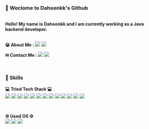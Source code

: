
### 👋 Weclome to Dahoonkk's Github

</br>
<b>Hello! My name is Dahoonkk and I am currently working as a Java backend developer.</b>

</br>
</br>

<b>😀 About Me  :  </b>
<a href="https://dahoonkk.tistory.com/" target="_blank"><img src="https://img.shields.io/badge/BLOG-000000?style=flat&logo=Tistory&LogoColor=White"/></a>
<a href="https://www.instagram.com/dahoonkk/" target="_blank"><img src="https://img.shields.io/badge/Dahoonkk-E4405F?style=flat&logo=instagram&LogoColor=White"/></a>

<b>✉ Contact Me  :  </b>
<a><img src="https://img.shields.io/badge/iamkdh1@naver.com-03C75A?style=flat&logo=Naver&logoColor=white"/></a>
<a><img src="https://img.shields.io/badge/dhgu@traxon.co.kr-D14836?style=flat&logo=Gmail&logoColor=white"/></a>

</br>

### 💪 Skills
<b>💻 Tried Tech Stack 💻</b>
</br>
<img src="https://img.shields.io/badge/JAVA-E34F26?style=flat&logo=JAVA&logoColor=white"/></a>
<img src="https://img.shields.io/badge/Python-3776AB?style=flat&logo=python&logoColor=white"/></a>
<img src="https://img.shields.io/badge/Kotlin-7F52FF?style=flat&logo=Kotlin&logoColor=white"/></a>
<img src="https://img.shields.io/badge/Android-3DDC84?style=flat&logo=Android&logoColor=white"/></a>
<img src="https://img.shields.io/badge/Oracle-F80000?style=flat&logo=Oracle&logoColor=white"/></a>
<img src="https://img.shields.io/badge/MySQL-4479A1?style=flat&logo=MySQL&logoColor=white"/></a>
<img src="https://img.shields.io/badge/MariaDB-003545?style=flat&logo=MariaDB&logoColor=white"/></a>
<img src="https://img.shields.io/badge/Firebase-FFCA28?style=flat&logo=Firebase&logoColor=white"/></a>
<img src="https://img.shields.io/badge/Flask-000000?style=flat&logo=Flask&logoColor=white"/></a>
<img src="https://img.shields.io/badge/PyTorch-EE4C2C?style=flat&logo=PyTorch&logoColor=white"/></a>
<img src="https://img.shields.io/badge/OpenCV-5C3EE8?style=flat&logo=OpenCV&logoColor=white"/></a>
<img src="https://img.shields.io/badge/Arduino-00979D?style=flat&logo=Arduino&logoColor=white"/></a>
<img src="https://img.shields.io/badge/Raspberry Pi-A22846?style=flat&logo=raspberrypi&logoColor=white"/></a>

</br>

<b>⚙ Used OS ⚙</b>
</br>
<img src="https://img.shields.io/badge/window-0078D6?style=flat&logo=window&logoColor=white"/></a>
<img src="https://img.shields.io/badge/MacOS-000000?style=flat&logo=MacOS&logoColor=white"/></a>
<img src="https://img.shields.io/badge/Linux-FCC624?style=flat&logo=Linux&logoColor=white"/></a>

<!--
**Dahoonkk/Dahoonkk** is a ✨ _special_ ✨ repository because its `README.md` (this file) appears on your GitHub profile.

Here are some ideas to get you started:

- 🔭 I’m currently working on ...
- 🌱 I’m currently learning ...
- 👯 I’m looking to collaborate on ...
- 🤔 I’m looking for help with ...
- 💬 Ask me about ...
- 📫 How to reach me: ...
- 😄 Pronouns: ...
- ⚡ Fun fact: ...
-->
